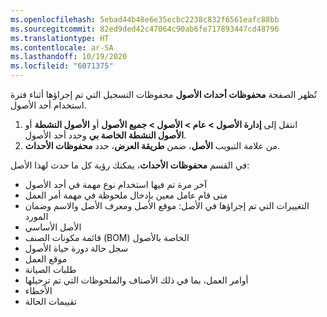 ```yaml
---
ms.openlocfilehash: 5ebad44b48e6e35ecbc2238c832f6561eafc88bb
ms.sourcegitcommit: 82ed9ded42c47064c90ab6fe717893447cd48796
ms.translationtype: HT
ms.contentlocale: ar-SA
ms.lasthandoff: 10/19/2020
ms.locfileid: "6071375"
---
```

تُظهر الصفحة **محفوظات أحداث الأصول** محفوظات التسجيل التي تم إجراؤها أثناء فترة استخدام أحد الأصول. 

1. انتقل إلى **إدارة الأصول > عام > الأصول > جميع الأصول** أو **الأصول النشطة** أو **الأصول النشطة الخاصة بي** وحدد أحد الأصول.
1. من علامة التبويب **الأصل**، ضمن **طريقة العرض**، حدد **محفوظات الأحداث**.

في القسم **محفوظات الأحداث**، يمكنك رؤية كل ما حدث لهذا الأصل: 

- آخر مرة تم فيها استخدام نوع مهمة في أحد الأصول
- متى قام عامل معين بإدخال ملحوظة في مهمة أمر العمل
- التغييرات التي تم إجراؤها في الأصل: موقع الأصل ومعرف الأصل والاسم وضمان المورد
- الأصل الأساسي
- قائمة مكونات الصنف (BOM) الخاصة بالأصول
- سجل حالة دورة حياة الأصول
- موقع العمل
- طلبات الصيانة
- أوامر العمل، بما في ذلك الأصناف والملحوظات التي تم ترحيلها
- الأخطاء
- تقييمات الحالة
